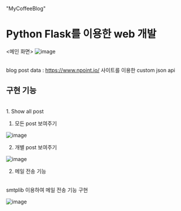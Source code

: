 "MyCoffeeBlog" 
<h1>Python Flask를 이용한 web 개발 </h1>

<메인 화면>
![image](https://user-images.githubusercontent.com/94125986/155748926-389fe8de-1b2a-4aef-ae7d-d32ff385a8ed.png)
<br>
<br>


blog post data
:  https://www.npoint.io/ 사이트를 이용한 custom json api

<h2> 구현 기능 </h2>
<br>
1. Show all post 

1) 모든 post 보여주기

![image](https://user-images.githubusercontent.com/94125986/155749988-e06c848a-792c-453d-af56-a9fc2594a4ff.png)


2) 개별 post 보여주기

![image](https://user-images.githubusercontent.com/94125986/155750048-540e2f85-f810-468d-9d38-906aa35713e0.png)


2. 메일 전송 기능
<br>
smtplib 이용하여 메일 전송 기능 구현

![image](https://user-images.githubusercontent.com/94125986/155751769-8d403a01-50a9-48d9-8d7a-2366e22e7a0e.png)

